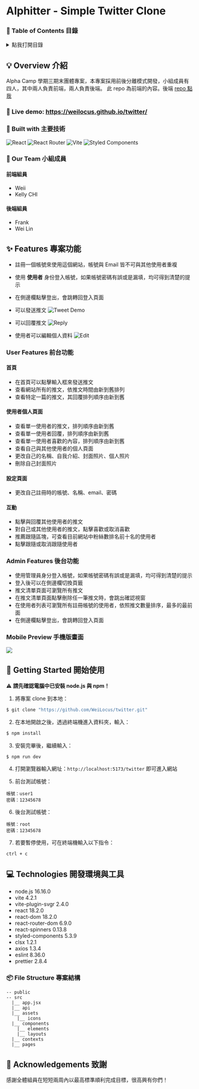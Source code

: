 # Alphitter - Simple Twitter Clone

### 📜 Table of Contents 目錄

<details>
<summary>點我打開目錄</summary>

- [Alphitter - Simple Twitter Clone](#alphitter---simple-twitter-clone)
  - [📜 Table of Contents 目錄](#-table-of-contents-目錄)
  - [💡 Overview 介紹](#-overview-介紹)
    - [👀 Live demo: https://weilocus.github.io/twitter/](#-live-demo-httpsweilocusgithubiotwitter)
    - [🧩 Built with 主要技術](#-built-with-主要技術)
    - [💪 Our Team 小組成員](#-our-team-小組成員)
      - [前端組員](#前端組員)
      - [後端組員](#後端組員)
  - [✨ Features 專案功能](#-features-專案功能)
    - [User Features 前台功能](#user-features-前台功能)
      - [首頁](#首頁)
      - [使用者個人頁面](#使用者個人頁面)
      - [設定頁面](#設定頁面)
      - [互動](#互動)
    - [Admin Features 後台功能](#admin-features-後台功能)
    - [Mobile Preview 手機版畫面](#mobile-preview-手機版畫面)
  - [🚀 Getting Started 開始使用](#-getting-started-開始使用)
  - [💻 Technologies 開發環境與工具](#-technologies-開發環境與工具)
    - [📦 File Structure 專案結構](#-file-structure-專案結構)
  - [🙏 Acknowledgements 致謝](#-acknowledgements-致謝)

</details>

## 💡 Overview 介紹

Alpha Camp 學期三期末團體專案，本專案採用前後分離模式開發，小組成員有四人，其中兩人負責前端，兩人負責後端。
此 repo 為前端的內容。後端 [repo 點我](https://github.com/yhhuangfrank/twitter-api-2020)

### 👀 Live demo: https://weilocus.github.io/twitter/

### 🧩 Built with 主要技術

![React](https://img.shields.io/badge/react-%2320232a.svg?style=for-the-badge&logo=react&logoColor=%2361DAFB)
![React Router](https://img.shields.io/badge/React_Router-CA4245?style=for-the-badge&logo=react-router&logoColor=white)
![Vite](https://img.shields.io/badge/vite-%23646CFF.svg?style=for-the-badge&logo=vite&logoColor=white)
![Styled Components](https://img.shields.io/badge/styled--components-DB7093?style=for-the-badge&logo=styled-components&logoColor=white)

### 💪 Our Team 小組成員

#### 前端組員

- Weii
- Kelly CHI

#### 後端組員

- Frank
- Wei Lin

## ✨ Features 專案功能

- 註冊一個帳號來使用這個網站，帳號與 Email 皆不可與其他使用者重複
- 使用 **使用者** 身份登入帳號，如果帳號密碼有誤或是漏填，均可得到清楚的提示
- 在側邊欄點擊登出，會跳轉回登入頁面

- 可以發送推文
  ![Tweet Demo](/public/tweet-demo.gif)
- 可以回覆推文
  ![Reply](/public/reply-demo.gif)
- 使用者可以編輯個人資料
![Edit](/public/edit-user-info-demo.gif)
<!-- 這邊放一些 gif 截圖 -->

### User Features 前台功能

#### 首頁

- 在首頁可以點擊輸入框來發送推文
- 查看網站所有的推文，依推文時間由新到舊排列
- 查看特定一篇的推文，其回覆排列順序由新到舊

#### 使用者個人頁面

- 查看單一使用者的推文，排列順序由新到舊
- 查看單一使用者回覆，排列順序由新到舊
- 查看單一使用者喜歡的內容，排列順序由新到舊
- 查看自己與其他使用者的個人頁面
- 更改自己的名稱、自我介紹、封面照片、個人照片
- 刪除自己封面照片

#### 設定頁面

- 更改自己註冊時的帳號、名稱、email、密碼

#### 互動

- 點擊與回覆其他使用者的推文
- 對自己或其他使用者的推文，點擊喜歡或取消喜歡
- 推薦跟隨區塊，可查看目前網站中粉絲數排名前十名的使用者
- 點擊跟隨或取消跟隨使用者

### Admin Features 後台功能

- 使用管理員身分登入帳號，如果帳號密碼有誤或是漏填，均可得到清楚的提示
- 登入後可以在側邊欄切換頁籤
- 推文清單頁面可瀏覽所有推文
- 在推文清單頁面點擊刪除任一筆推文時，會跳出確認視窗
- 在使用者列表可瀏覽所有註冊帳號的使用者，依照推文數量排序，最多的最前面
- 在側邊欄點擊登出，會跳轉回登入頁面

### Mobile Preview 手機版畫面

![](public/mobile-preview.jpg)

## 🚀 Getting Started 開始使用

⚠️ **請先確認電腦中已安裝 node.js 與 npm！**

1. 將專案 clone 到本地：

```bash
$ git clone "https://github.com/WeiLocus/twitter.git"
```

2. 在本地開啟之後，透過終端機進入資料夾，輸入：

```bash
$ npm install
```

3. 安裝完畢後，繼續輸入：

```bash
$ npm run dev
```

4. 打開瀏覽器輸入網址：`http://localhost:5173/twitter` 即可進入網站

5. 前台測試帳號：

```
帳號：user1
密碼：12345678
```

6. 後台測試帳號：

```
帳號：root
密碼：12345678
```

7. 若要暫停使用，可在終端機輸入以下指令：

```bash
ctrl + c
```

## 💻 Technologies 開發環境與工具

- node.js 16.16.0
- vite 4.2.1
- vite-plugin-svgr 2.4.0
- react 18.2.0
- react-dom 18.2.0
- react-router-dom 6.9.0
- react-spinners 0.13.8
- styled-components 5.3.9
- clsx 1.2.1
- axios 1.3.4
- eslint 8.36.0
- prettier 2.8.4

### 📦 File Structure 專案結構

```
-- public
-- src
  |__ app.jsx
  |__ api
  |__ assets
    |__ icons
  |__ components
    |__ elements
    |__ layouts
  |__ contexts
  |__ pages
```

## 🙏 Acknowledgements 致謝

感謝全體組員在短短兩周內以最高標準順利完成目標，很高興有你們！
